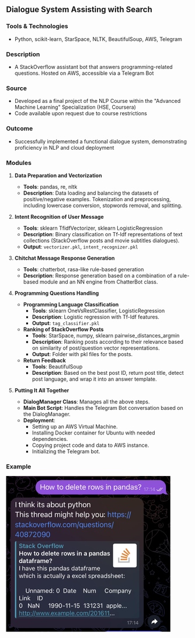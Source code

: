 ## Dialogue System Assisting with Search

### Tools & Technologies
- Python, scikit-learn, StarSpace, NLTK, BeautifulSoup, AWS, Telegram

### Description
- A StackOverflow assistant bot that answers programming-related questions. Hosted on AWS, accessible via a Telegram Bot

### Source
- Developed as a final project of the NLP Course within the "Advanced Machine Learning" Specialization (HSE, Coursera)
- Code available upon request due to course restrictions

### Outcome
- Successfully implemented a functional dialogue system, demonstrating proficiency in NLP and cloud deployment

### Modules
1. **Data Preparation and Vectorization**
   - **Tools**: pandas, re, nltk
   - **Description**: Data loading and balancing the datasets of positive/negative examples. Tokenization and preprocessing, including lowercase conversion, stopwords removal, and splitting.
   
2. **Intent Recognition of User Message**
   - **Tools**: sklearn TfidfVectorizer, sklearn LogisticRegression
   - **Description**: Binary classification on Tf-Idf representations of text collections (StackOverflow posts and movie subtitles dialogues).
   - **Output**: `vectorizer.pkl`, `intent_recognizer.pkl`
   
3. **Chitchat Message Response Generation**
   - **Tools**: chatterbot, rasa-like rule-based generation
   - **Description**: Response generation based on a combination of a rule-based module and an NN engine from ChatterBot class.
   
4. **Programming Questions Handling**
   - **Programming Language Classification**
     - **Tools**: sklearn OneVsRestClassifier, LogisticRegression
     - **Description**: Logistic regression with Tf-Idf features.
     - **Output**: `tag_classifier.pkl`
   - **Ranking of StackOverflow Posts**
     - **Tools**: StarSpace, numpy, sklearn pairwise_distances_argmin
     - **Description**: Ranking posts according to their relevance based on similarity of post/question vector representations.
     - **Output**: Folder with pkl files for the posts.
   - **Return Feedback**
     - **Tools**: BeautifulSoup
     - **Description**: Based on the best post ID, return post title, detect post language, and wrap it into an answer template.
   
5. **Putting It All Together**
   - **DialogManager Class**: Manages all the above steps.
   - **Main Bot Script**: Handles the Telegram Bot conversation based on the DialogManager.
   - **Deployment**:
     - Setting up an AWS Virtual Machine.
     - Installing Docker container for Ubuntu with needed dependencies.
     - Copying project code and data to AWS instance.
     - Initializing the Telegram bot.

### Example
<img src="https://github.com/ytrushkina/NLP/blob/master/dialogues-system/screenshot.jpg" alt="Bot in Action" width="450"/>

